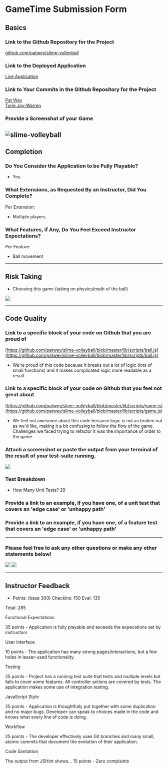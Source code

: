 # GameTime Submission Form

## Basics

### Link to the Github Repository for the Project
[github.com/patwey/slime-volleyball](https://github.com/patwey/slime-volleyball)

### Link to the Deployed Application
[Live Application](http://patwey.github.io/slime-volleyball/)

### Link to Your Commits in the Github Repository for the Project
[Pat Wey](https://github.com/patwey/slime-volleyball/commits?author=patwey)  
[Torie Joy-Warren](https://github.com/patwey/slime-volleyball/commits?author=toriejw)

### Provide a Screenshot of your Game
![slime-volleyball](http://g.recordit.co/lNaoN5RmN8.gif)
---

## Completion

### Do You Consider the Application to be Fully Playable?
 - Yes.

### What Extensions, as Requested By an Instructor, Did You Complete?
Per Extension:
- Multiple players

### What Features, if Any, Do You Feel Exceed Instructor Expectations?
Per Feature:
 - Ball movement

----

## Risk Taking
- Choosing this game (taking on physics/math of the ball)

![](https://media.giphy.com/media/2wbthiYb5k2ru/giphy.gif)

----

## Code Quality

### Link to a specific block of your code on Github that you are proud of
[https://github.com/patwey/slime-volleyball/blob/master/lib/scripts/ball.js](https://github.com/patwey/slime-volleyball/blob/master/lib/scripts/ball.js)
- We're proud of this code because it breaks out a lot of logic (lots of small functions) and it makes complicated logic more readable as a result.

### Link to a specific block of your code on Github that you feel not great about
[https://github.com/patwey/slime-volleyball/blob/master/lib/scripts/game.js](https://github.com/patwey/slime-volleyball/blob/master/lib/scripts/game.js)
- We feel not awesome about this code because logic is not as broken out as we'd like, making it a bit confusing to follow the flow of the game. Challenges we faced trying to refactor it was the importance of order to the game.

### Attach a screenshot or paste the output from your terminal of the result of your test-suite running.

![](/test-suite.png)

### Test Breakdown
- How Many Unit Tests? 29

### Provide a link to an example, if you have one, of a unit test that covers an 'edge case' or 'unhappy path'

### Provide a link to an example, if you have one, of a feature test that covers an 'edge case' or 'unhappy path'

-----

### Please feel free to ask any other questions or make any other statements below!

![](http://www.russianmachineneverbreaks.com/wp-content/uploads/2010/10/patrick-wey.jpg)
![](https://c2.staticflickr.com/6/5065/5580310553_57ce046356_z.jpg)

-----

## Instructor Feedback

- Points: (base 300)
Checkins: 150
Eval: 135

Total: 285

Functional Expectations

35 points - Application is fully playable and exceeds the expecations set by instructors

User Interface

10 points - The application has many strong pages/interactions, but a few holes in lesser-used functionality.

Testing

25 points - Project has a running test suite that tests and multiple levels but fails to cover some features. All controller actions are covered by tests. The application makes some use of integration testing.

JavaScript Style

25 points - Application is thoughtfully put together with some duplication and no major bugs. Developer can speak to choices made in the code and knows what every line of code is doing.

Workflow

25 points - The developer effectively uses Git branches and many small, atomic commits that document the evolution of their application.

Code Sanitation

The output from JSHint shows…
15 points - Zero complaints
